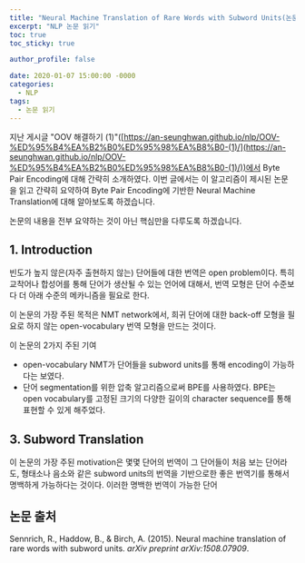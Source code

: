```yaml
---
title: "Neural Machine Translation of Rare Words with Subword Units(논문 읽기)"
excerpt: "NLP 논문 읽기"
toc: true
toc_sticky: true

author_profile: false

date: 2020-01-07 15:00:00 -0000
categories: 
  - NLP
tags:
  - 논문 읽기
---
```

지난 게시글 "OOV 해결하기 (1)"([https://an-seunghwan.github.io/nlp/OOV-%ED%95%B4%EA%B2%B0%ED%95%98%EA%B8%B0-(1)/](https://an-seunghwan.github.io/nlp/OOV-%ED%95%B4%EA%B2%B0%ED%95%98%EA%B8%B0-(1)/))에서 Byte Pair Encoding에 대해 간략히 소개하였다. 이번 글에서는 이 알고리즘이 제시된 논문을 읽고 간략히 요약하여 Byte Pair Encoding에 기반한 Neural Machine Translation에 대해 알아보도록 하겠습니다.

논문의 내용을 전부 요약하는 것이 아닌 핵심만을 다루도록 하겠습니다.

## 1. Introduction

빈도가 높지 않은(자주 출현하지 않는) 단어들에 대한 번역은 open problem이다. 특히 교착어나 합성어를 통해 단어가 생산될 수 있는 언어에 대해서, 번역 모형은 단어 수준보다 더 아래 수준의 메카니즘을 필요로 한다.

이 논문의 가장 주된 목적은 NMT network에서, 희귀 단어에 대한 back-off 모형을 필요로 하지 않는 open-vocabulary 번역 모형을 만드는 것이다.

이 논문의 2가지 주된 기여
* open-vocabulary NMT가 단어들을 subword units를 통해 encoding이 가능하다는 보였다. 
* 단어 segmentation를 위한 압축 알고리즘으로써 BPE를 사용하였다. BPE는 open vocabulary를 고정된 크기의 다양한 길이의 character sequence를 통해 표현할 수 있게 해주었다.

## 3. Subword Translation

이 논문의 가장 주된 motivation은 몇몇 단어의 번역이 그 단어들이 처음 보는 단어라도, 형태소나 음소와 같은 subword units의 번역을 기반으로한 좋은 번역기를 통해서 명백하게 가능하다는 것이다. 이러한 명백한 번역이 가능한 단어


## 논문 출처
Sennrich, R., Haddow, B., & Birch, A. (2015). Neural machine translation of rare words with subword units. _arXiv preprint arXiv:1508.07909_.
<!--stackedit_data:
eyJoaXN0b3J5IjpbMjA2ODkxMDk4M119
-->